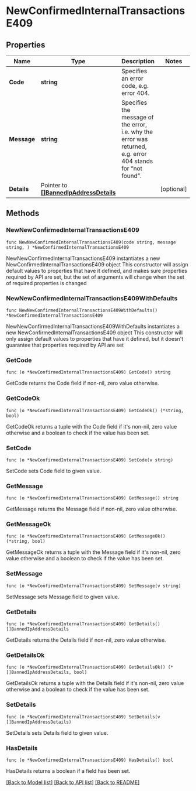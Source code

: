 # NewConfirmedInternalTransactionsE409

## Properties

Name | Type | Description | Notes
------------ | ------------- | ------------- | -------------
**Code** | **string** | Specifies an error code, e.g. error 404. | 
**Message** | **string** | Specifies the message of the error, i.e. why the error was returned, e.g. error 404 stands for “not found”. | 
**Details** | Pointer to [**[]BannedIpAddressDetails**](BannedIpAddressDetails.md) |  | [optional] 

## Methods

### NewNewConfirmedInternalTransactionsE409

`func NewNewConfirmedInternalTransactionsE409(code string, message string, ) *NewConfirmedInternalTransactionsE409`

NewNewConfirmedInternalTransactionsE409 instantiates a new NewConfirmedInternalTransactionsE409 object
This constructor will assign default values to properties that have it defined,
and makes sure properties required by API are set, but the set of arguments
will change when the set of required properties is changed

### NewNewConfirmedInternalTransactionsE409WithDefaults

`func NewNewConfirmedInternalTransactionsE409WithDefaults() *NewConfirmedInternalTransactionsE409`

NewNewConfirmedInternalTransactionsE409WithDefaults instantiates a new NewConfirmedInternalTransactionsE409 object
This constructor will only assign default values to properties that have it defined,
but it doesn't guarantee that properties required by API are set

### GetCode

`func (o *NewConfirmedInternalTransactionsE409) GetCode() string`

GetCode returns the Code field if non-nil, zero value otherwise.

### GetCodeOk

`func (o *NewConfirmedInternalTransactionsE409) GetCodeOk() (*string, bool)`

GetCodeOk returns a tuple with the Code field if it's non-nil, zero value otherwise
and a boolean to check if the value has been set.

### SetCode

`func (o *NewConfirmedInternalTransactionsE409) SetCode(v string)`

SetCode sets Code field to given value.


### GetMessage

`func (o *NewConfirmedInternalTransactionsE409) GetMessage() string`

GetMessage returns the Message field if non-nil, zero value otherwise.

### GetMessageOk

`func (o *NewConfirmedInternalTransactionsE409) GetMessageOk() (*string, bool)`

GetMessageOk returns a tuple with the Message field if it's non-nil, zero value otherwise
and a boolean to check if the value has been set.

### SetMessage

`func (o *NewConfirmedInternalTransactionsE409) SetMessage(v string)`

SetMessage sets Message field to given value.


### GetDetails

`func (o *NewConfirmedInternalTransactionsE409) GetDetails() []BannedIpAddressDetails`

GetDetails returns the Details field if non-nil, zero value otherwise.

### GetDetailsOk

`func (o *NewConfirmedInternalTransactionsE409) GetDetailsOk() (*[]BannedIpAddressDetails, bool)`

GetDetailsOk returns a tuple with the Details field if it's non-nil, zero value otherwise
and a boolean to check if the value has been set.

### SetDetails

`func (o *NewConfirmedInternalTransactionsE409) SetDetails(v []BannedIpAddressDetails)`

SetDetails sets Details field to given value.

### HasDetails

`func (o *NewConfirmedInternalTransactionsE409) HasDetails() bool`

HasDetails returns a boolean if a field has been set.


[[Back to Model list]](../README.md#documentation-for-models) [[Back to API list]](../README.md#documentation-for-api-endpoints) [[Back to README]](../README.md)


